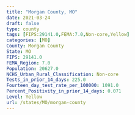 ```yaml
---
title: "Morgan County, MO"
date: 2021-03-24
draft: false
type: county
tags: [FIPS:29141.0,FEMA:7.0,Non-core,Yellow]
categories: [MO]
County: Morgan County
State: MO
FIPS: 29141.0
FEMA_Region: 7.0
Population: 20627.0
NCHS_Urban_Rural_Classification: Non-core
Tests_in_prior_14_days: 225.0
Fourteen_day_test_rate_per_100000: 1091.0
Percent_Positivity_in_prior_14_days: 0.071
Level: Yellow
url: /states/MO/morgan-county
---
```



